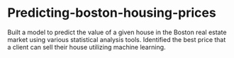 # Predicting-boston-housing-prices
Built a model to predict the value of a given house in the Boston real estate market using various statistical analysis tools. Identified the best price that a client can sell their house utilizing machine learning.
